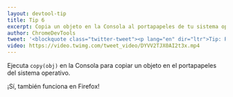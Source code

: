 ```yaml
---
layout: devtool-tip
title: Tip 6
excerpt: Copia un objeto en la Consola al portapapeles de tu sistema operativo.
author: ChromeDevTools
tweet: '<blockquote class="twitter-tweet"><p lang="en" dir="ltr">Tip: Run copy(obj) in the Console to copy an object to your clipboard. <a href="https://t.co/VqZhzbr6gS">pic.twitter.com/VqZhzbr6gS</a></p>&mdash; Chrome DevTools (@ChromeDevTools) <a href="https://twitter.com/ChromeDevTools/status/974280084113772544?ref_src=twsrc%5Etfw">March 15, 2018</a></blockquote>'
video: https://video.twimg.com/tweet_video/DYVV2TJX0AI2t3x.mp4
---
```


Ejecuta `copy(obj)` en la Consola para copiar un objeto en el portapapeles del sistema operativo.

¡Sí, también funciona en Firefox!
